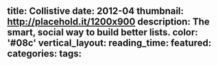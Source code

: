 title: Collistive
date: 2012-04
thumbnail: http://placehold.it/1200x900
description: The smart, social way to build better lists.
color: '#08c'
vertical_layout:
reading_time:
featured:
categories:
tags:
---
